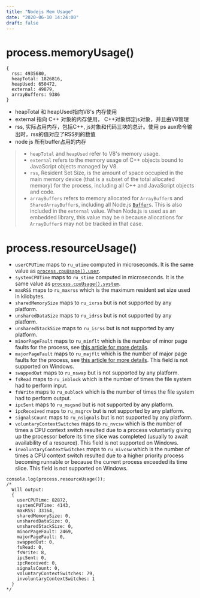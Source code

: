 ```yaml
---
title: "Nodejs Mem Usage"
date: "2020-06-10 14:24:00"
draft: false
---
```


# process.memoryUsage()
```shell
{
  rss: 4935680,
  heapTotal: 1826816,
  heapUsed: 650472,
  external: 49879,
  arrayBuffers: 9386
}
```

- heapTotal 和 heapUsed指向V8's 内存使用
- external 指向 C++ 对象的内存使用， C++对象绑定js对象，并且由V8管理
- rss, 实际占用内存，包括C++, js对象和代码三块的总计。使用 ps aux命令输出时，rss的值对应了RSS列的数值
- node js 所有buffer占用的内存

> - `heapTotal` and `heapUsed` refer to V8's memory usage.
> - `external` refers to the memory usage of C++ objects bound to JavaScript objects managed by V8.
> - `rss`, Resident Set Size, is the amount of space occupied in the main memory device (that is a subset of the total allocated memory) for the process, including all C++ and JavaScript objects and code.
> - `arrayBuffers` refers to memory allocated for `ArrayBuffer`s and `SharedArrayBuffer`s, including all Node.js [`Buffer`](https://nodejs.org/dist/latest-v12.x/docs/api/buffer.html)s. This is also included in the `external` value. When Node.js is used as an embedded library, this value may be `0` because allocations for `ArrayBuffer`s may not be tracked in that case.


# process.resourceUsage()

- `userCPUTime` [<integer>](https://developer.mozilla.org/en-US/docs/Web/JavaScript/Data_structures#Number_type) maps to `ru_utime` computed in microseconds. It is the same value as [`process.cpuUsage().user`](https://nodejs.org/dist/latest-v12.x/docs/api/process.html#process_process_cpuusage_previousvalue).
- `systemCPUTime` [<integer>](https://developer.mozilla.org/en-US/docs/Web/JavaScript/Data_structures#Number_type) maps to `ru_stime` computed in microseconds. It is the same value as [`process.cpuUsage().system`](https://nodejs.org/dist/latest-v12.x/docs/api/process.html#process_process_cpuusage_previousvalue).
- `maxRSS` [<integer>](https://developer.mozilla.org/en-US/docs/Web/JavaScript/Data_structures#Number_type) maps to `ru_maxrss` which is the maximum resident set size used in kilobytes.
- `sharedMemorySize` [<integer>](https://developer.mozilla.org/en-US/docs/Web/JavaScript/Data_structures#Number_type) maps to `ru_ixrss` but is not supported by any platform.
- `unsharedDataSize` [<integer>](https://developer.mozilla.org/en-US/docs/Web/JavaScript/Data_structures#Number_type) maps to `ru_idrss` but is not supported by any platform.
- `unsharedStackSize` [<integer>](https://developer.mozilla.org/en-US/docs/Web/JavaScript/Data_structures#Number_type) maps to `ru_isrss` but is not supported by any platform.
- `minorPageFault` [<integer>](https://developer.mozilla.org/en-US/docs/Web/JavaScript/Data_structures#Number_type) maps to `ru_minflt` which is the number of minor page faults for the process, see [this article for more details](https://en.wikipedia.org/wiki/Page_fault#Minor).
- `majorPageFault` [<integer>](https://developer.mozilla.org/en-US/docs/Web/JavaScript/Data_structures#Number_type) maps to `ru_majflt` which is the number of major page faults for the process, see [this article for more details](https://en.wikipedia.org/wiki/Page_fault#Major). This field is not supported on Windows.
- `swappedOut` [<integer>](https://developer.mozilla.org/en-US/docs/Web/JavaScript/Data_structures#Number_type) maps to `ru_nswap` but is not supported by any platform.
- `fsRead` [<integer>](https://developer.mozilla.org/en-US/docs/Web/JavaScript/Data_structures#Number_type) maps to `ru_inblock` which is the number of times the file system had to perform input.
- `fsWrite` [<integer>](https://developer.mozilla.org/en-US/docs/Web/JavaScript/Data_structures#Number_type) maps to `ru_oublock` which is the number of times the file system had to perform output.
- `ipcSent` [<integer>](https://developer.mozilla.org/en-US/docs/Web/JavaScript/Data_structures#Number_type) maps to `ru_msgsnd` but is not supported by any platform.
- `ipcReceived` [<integer>](https://developer.mozilla.org/en-US/docs/Web/JavaScript/Data_structures#Number_type) maps to `ru_msgrcv` but is not supported by any platform.
- `signalsCount` [<integer>](https://developer.mozilla.org/en-US/docs/Web/JavaScript/Data_structures#Number_type) maps to `ru_nsignals` but is not supported by any platform.
- `voluntaryContextSwitches` [<integer>](https://developer.mozilla.org/en-US/docs/Web/JavaScript/Data_structures#Number_type) maps to `ru_nvcsw` which is the number of times a CPU context switch resulted due to a process voluntarily giving up the processor before its time slice was completed (usually to await availability of a resource). This field is not supported on Windows.
- `involuntaryContextSwitches` [<integer>](https://developer.mozilla.org/en-US/docs/Web/JavaScript/Data_structures#Number_type) maps to `ru_nivcsw` which is the number of times a CPU context switch resulted due to a higher priority process becoming runnable or because the current process exceeded its time slice. This field is not supported on Windows.
```shell
console.log(process.resourceUsage());
/*
  Will output:
  {
    userCPUTime: 82872,
    systemCPUTime: 4143,
    maxRSS: 33164,
    sharedMemorySize: 0,
    unsharedDataSize: 0,
    unsharedStackSize: 0,
    minorPageFault: 2469,
    majorPageFault: 0,
    swappedOut: 0,
    fsRead: 0,
    fsWrite: 8,
    ipcSent: 0,
    ipcReceived: 0,
    signalsCount: 0,
    voluntaryContextSwitches: 79,
    involuntaryContextSwitches: 1
  }
*/
```

